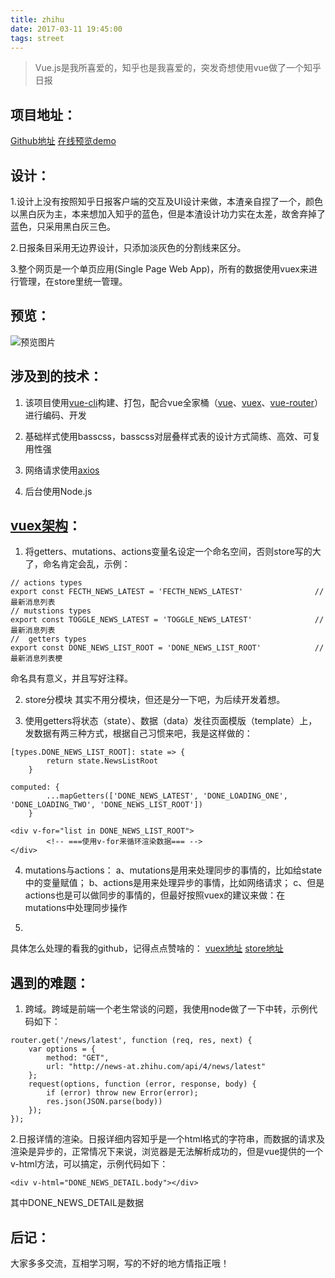 ```yaml
---
title: zhihu
date: 2017-03-11 19:45:00
tags: street
---
```

> Vue.js是我所喜爱的，知乎也是我喜爱的，突发奇想使用vue做了一个知乎日报

## 项目地址：
[Github地址](https://github.com/pomelo-chuan/Zhihu-Daily-Vue.js)
[在线预览demo](http://lovestreet.leanapp.cn/zhihu/#/)

## 设计：
1.设计上没有按照知乎日报客户端的交互及UI设计来做，本渣亲自捏了一个，颜色以黑白灰为主，本来想加入知乎的蓝色，但是本渣设计功力实在太差，故舍弃掉了蓝色，只采用黑白灰三色。

2.日报条目采用无边界设计，只添加淡灰色的分割线来区分。

3.整个网页是一个单页应用(Single Page Web App)，所有的数据使用vuex来进行管理，在store里统一管理。

## 预览：
![预览图片](http://upload-images.jianshu.io/upload_images/3261015-36f5995eca60c77c.jpg?imageMogr2/auto-orient/strip%7CimageView2/2/w/1240)


## 涉及到的技术：
1. 该项目使用[vue-cli](https://github.com/vuejs/vue-cli)构建、打包，配合vue全家桶（[vue](https://github.com/vuejs/vue)、[vuex](https://github.com/vuejs/vuex)、[vue-router](https://github.com/vuejs/vue-router)）进行编码、开发

2. 基础样式使用basscss，basscss对层叠样式表的设计方式简练、高效、可复用性强

3. 网络请求使用[axios](https://github.com/mzabriskie/axios)

4. 后台使用Node.js

## [vuex架构](https://github.com/pomelo-chuan/Zhihu-Daily-Vue.js/blob/master/src/vuex/modules/zhihudata.js)：
1. 将getters、mutations、actions变量名设定一个命名空间，否则store写的大了，命名肯定会乱，示例：
```
// actions types
export const FECTH_NEWS_LATEST = 'FECTH_NEWS_LATEST'                // 最新消息列表
// mutstions types
export const TOGGLE_NEWS_LATEST = 'TOGGLE_NEWS_LATEST'              // 最新消息列表
//  getters types
export const DONE_NEWS_LIST_ROOT = 'DONE_NEWS_LIST_ROOT'            // 最新消息列表梗
```
命名具有意义，并且写好注释。

2. store分模块
其实不用分模块，但还是分一下吧，为后续开发着想。

3. 使用getters将状态（state）、数据（data）发往页面模版（template）上，发数据有两三种方式，根据自己习惯来吧，我是这样做的：
```
[types.DONE_NEWS_LIST_ROOT]: state => {
        return state.NewsListRoot
    }
```
```
computed: {
		...mapGetters(['DONE_NEWS_LATEST', 'DONE_LOADING_ONE', 'DONE_LOADING_TWO', 'DONE_NEWS_LIST_ROOT'])
	}
```
```
<div v-for="list in DONE_NEWS_LIST_ROOT">
		<!-- ===使用v-for来循环渲染数据=== -->
</div>
```
4. mutations与actions：
a、mutations是用来处理同步的事情的，比如给state中的变量赋值；
b、actions是用来处理异步的事情，比如网络请求；
c、但是actions也是可以做同步的事情的，但最好按照vuex的建议来做：在mutations中处理同步操作

5. 
具体怎么处理的看我的github，记得点点赞啥的：
[vuex地址](https://github.com/pomelo-chuan/Zhihu-Daily-Vue.js/tree/master/src/vuex)
[store地址](https://github.com/pomelo-chuan/Zhihu-Daily-Vue.js/blob/master/src/vuex/modules/zhihudata.js)


## 遇到的难题：
1. 跨域。跨域是前端一个老生常谈的问题，我使用node做了一下中转，示例代码如下：
```
router.get('/news/latest', function (req, res, next) {
    var options = {
        method: "GET",
        url: "http://news-at.zhihu.com/api/4/news/latest"
    };
    request(options, function (error, response, body) {
        if (error) throw new Error(error);
        res.json(JSON.parse(body))
    });
});
```

2.日报详情的渲染。日报详细内容知乎是一个html格式的字符串，而数据的请求及渲染是异步的，正常情况下来说，浏览器是无法解析成功的，但是vue提供的一个v-html方法，可以搞定，示例代码如下：
```
<div v-html="DONE_NEWS_DETAIL.body"></div>
```
其中DONE_NEWS_DETAIL是数据

## 后记：
大家多多交流，互相学习啊，写的不好的地方情指正哦！